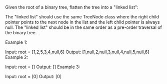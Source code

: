 Given the root of a binary tree, flatten the tree into a "linked list":

The "linked list" should use the same TreeNode class where the right child pointer points to the next node in the list and the left child pointer is always null.
The "linked list" should be in the same order as a pre-order traversal of the binary tree.
 

Example 1:


Input: root = [1,2,5,3,4,null,6]
Output: [1,null,2,null,3,null,4,null,5,null,6]
Example 2:

Input: root = []
Output: []
Example 3:

Input: root = [0]
Output: [0]